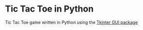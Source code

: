 # Tic Tac Toe in Python

Tic Tac Toe game written in Python using the [Tkinter GUI package](https://docs.python.org/3/library/tkinter.html)